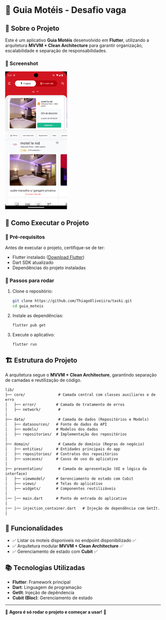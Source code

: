 # 📌 Guia Motéis - Desafio vaga

## 📖 Sobre o Projeto
Este é um aplicativo  **Guia Motéis** desenvolvido em **Flutter**, utilizando a arquitetura **MVVM + Clean Architecture** para garantir organização, escalabilidade e separação de responsabilidades.


### 🔹 Screenshot
<p align="left">
   <img src = "/assets/screenshot/home_guia_motel.png" alt="Home do App" width = "200" />
</p>


## 🚀 Como Executar o Projeto

### 🔹 Pré-requisitos
Antes de executar o projeto, certifique-se de ter:
- Flutter instalado ([Download Flutter](https://flutter.dev/docs/get-started/install))
- Dart SDK atualizado
- Dependências do projeto instaladas

### 🔹 Passos para rodar
1. Clone o repositório:
   ```sh
   git clone https://github.com/ThiagoOliveiira/taski.git
   cd guia_moteis
   ```
2. Instale as dependências:
   ```sh
   flutter pub get
   ```
3. Execute o aplicativo:
   ```sh
   flutter run
   ```

## 🏗️ Estrutura do Projeto
A arquitetura segue o **MVVM + Clean Architecture**, garantindo separação de camadas e reutilização de código.

```
lib/
├── core/               # Camada central com classes auxiliares e de erro
│   ├── error/         # Camada de tratamento de erros
│   ├── network/        #  
│
├── data/               # Camada de dados (Repositórios e Models)
│   ├── datasources/   # Fonte de dados da API
│   ├── models/        # Modelos dos dados
│   ├── repositories/  # Implementação dos repositórios
│
├── domain/             # Camada de domínio (Regras de negócio)
│   ├── entities/      # Entidades principais do app
│   ├── repositories/  # Contratos dos repositórios
│   ├── usecases/      # Casos de uso do aplicativo
│
├── presentation/       # Camada de apresentação (UI e lógica da interface)
│   ├── viewmodel/     # Gerenciamento de estado com Cubit
│   ├── views/         # Telas do aplicativo
│   ├── widgets/       # Componentes reutilizáveis
│
│── │── main.dart      # Ponto de entrada do aplicativo
|    
|── |── injection_container.dart   # Injeção de dependência com GetIt.
│
```

## 🔹 Funcionalidades
- ✅ Listar os moteis disponiveis no endpoint disponibilizado ✅
- ✅ Arquitetura modular **MVVM + Clean Architecture** ✅
- ✅ Gerenciamento de estado com **Cubit** ✅

## 📚 Tecnologias Utilizadas
- **Flutter**: Framework principal
- **Dart**: Linguagem de programação
- **GetIt**: Injeção de depêndencia
- **Cubit (Bloc)**: Gerenciamento de estado

---
🚀 **Agora é só rodar o projeto e começar a usar!** 🚀

#